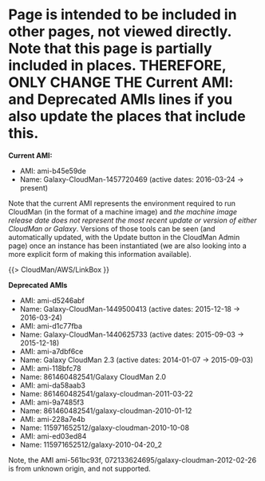# Page is intended to be included in other pages, not viewed directly.  Note that this page is partially included in places.  THEREFORE, ONLY CHANGE THE **Current AMI:** and **Deprecated AMIs** lines if you also update the places that include this.
**Current AMI:**
* AMI: ami-b45e59de
* Name: Galaxy-CloudMan-1457720469 (active dates: 2016-03-24 -> present)

Note that the current AMI represents the environment required to run CloudMan (in the format of a machine image) and *the machine image release date does not represent the most recent update or version of either CloudMan or Galaxy*. Versions of those tools can be seen (and automatically updated, with the Update button in the CloudMan Admin page) once an instance has been instantiated (we are also looking into a more explicit form of making this information available).



{{> CloudMan/AWS/LinkBox }}

**Deprecated AMIs**
* AMI: ami-d5246abf
* Name: Galaxy-CloudMan-1449500413 (active dates: 2015-12-18 -> 2016-03-24)
* AMI: ami-d1c77fba
* Name: Galaxy-CloudMan-1440625733 (active dates: 2015-09-03 -> 2015-12-18)
* AMI: ami-a7dbf6ce 
* Name: Galaxy CloudMan 2.3 (active dates: 2014-01-07 -> 2015-09-03)
* AMI: ami-118bfc78
* Name: 861460482541/Galaxy CloudMan 2.0
* AMI: ami-da58aab3
* Name: 861460482541/galaxy-cloudman-2011-03-22
* AMI: ami-9a7485f3
* Name: 861460482541/galaxy-cloudman-2010-01-12
* AMI: ami-228a7e4b
* Name: 115971652512/galaxy-cloudman-2010-10-08
* AMI: ami-ed03ed84
* Name: 115971652512/galaxy-2010-04-20_2

Note, the AMI ami-561bc93f, 072133624695/galaxy-cloudman-2012-02-26 is from unknown origin, and not supported.
